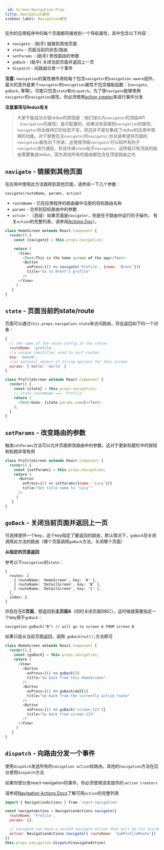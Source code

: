 ```yaml
---
 id: Screen-Navigation-Prop
title: Navigation属性
sidebar_label: Navigation属性
---
```


<!-- # Screen Navigation Prop -->

在你的应用程序中的每个页面都将接收到一个导航属性，其中包含以下内容：

* `navigate` - (助手) 链接到其他页面
* `state` - 页面当前的状态/路由
* `setParams` - (助手) 修改路由的参数
* `goBack` - (助手) 关闭当前页面并返回上一页
* `dispatch` - 向路由分发一个事件

**注意:** `navigation`的属性被传递给每个包含`navigator`的`navigation-aware`组件。最大的意外是某个`navigator`的`navigation`属性不包含辅助函数：(`navigate`, `goBack`, 等等)，可能只包含`state`和`dispatch`。为了使`navigate`能够使用`navigator`的`navigation`属性，你必须使用[action creator](/docs/Navigation-Actions)来进行事件分发

**注意事项与Redux有关**
> 大家不能成功关联redux的原因是：他们误以为`navigator`的顶级API（`navigation`的属性）是可配置的。如果没有获取到`navigation`的属性，`navigator`将会维持它的状态不变，但这并不是在集成了redux的应用中常用的功能。对于嵌套在主`navigator`的`navigator`,你总是希望将页面的`navigation`属性向下传递。这使得顶级`navigator`可以和所有的子`navigator`进行通信，并且传递`state`给子`navigator`。这样就只有顶层的路由需要集成redux，因为其他所有的路由都包含在顶层路由之内
## `navigate` - 链接到其他页面

在应用中使用此方法跳转到其他页面，请参阅一下几个参数：

`navigate(routeName, params, action)`

- `routeName` - 已在应用程序的路由器中注册的目标路由名称
- `params` - 合并到目标路由中的参数
- `action` - （高级）如果页面是`navigator`，则是在子路由中运行的子操作。 有关`action`的完整列表，请参阅[Actions Doc](/docs/Navigation-Actions)）。

```js
class HomeScreen extends React.Component {
  render() {
    const {navigate} = this.props.navigation;

    return (
      <View>
        <Text>This is the home screen of the app</Text>
        <Button
          onPress={() => navigate('Profile', {name: 'Brent'})}
          title="Go to Brent's profile"
        />
      </View>
     )
   }
}
```

## `state` - 页面当前的state/route

页面可以通过`this.props.navigation.state`来访问路由，将会返回如下的一个对象：

```js
{
  // the name of the route config in the router
  routeName: 'profile',
  //a unique identifier used to sort routes
  key: 'main0',
  //an optional object of string options for this screen
  params: { hello: 'world' }
}
```

```js
class ProfileScreen extends React.Component {
  render() {
    const {state} = this.props.navigation;
    // state.routeName === 'Profile'
    return (
      <Text>Name: {state.params.name}</Text>
    );
  }
}
```


## `setParams` - 改变路由的参数
触发`setParams`方法可以允许页面修改路由中的参数，这对于更新标题栏中的按钮和标题非常有用

```js
class ProfileScreen extends React.Component {
  render() {
    const {setParams} = this.props.navigation;
    return (
      <Button
        onPress={() => setParams({name: 'Lucy'})}
        title="Set title name to 'Lucy'"
      />
     )
   }
}
```

## `goBack` - 关闭当前页面并返回上一页
可选择提供一个key，这个key指定了要返回的路由，默认情况下，`goBack`将关闭调用此方法的路由（哪个页面调用`goBack`方法，关闭哪个页面）

**从指定的页面返回**

参考以下`navigation`的`state`：

```
{
  routes: [
    { routeName: 'HomeScreen', key: 'A' },
    { routeName: 'DetailScreen', key: 'B' },
    { routeName: 'DetailScreen', key: 'C' },
  ],
  index: 2
}
```

你现在在**C页面**，想返回到**主页面A**（同时关闭页面B和C）。这时候就需要指定一个key用于`goBack`：

```
navigation.goBack("B") // will go to screen A FROM screen B
```

如果只是从当前页面返回，调用`.goBack(null);`方法即可

```js
class HomeScreen extends React.Component {
  render() {
    const {goBack} = this.props.navigation;
    return (
      <View>
        <Button
          onPress={() => goBack()}
          title="Go back from this HomeScreen"
        />
        <Button
          onPress={() => goBack(null)}
          title="Go back from the currently active route"
        />
        <Button
          onPress={() => goBack('screen-123')}
          title="Go back from screen-123"
        />
      </View>
     )
   }
}
```

## `dispatch` - 向路由分发一个事件
使用`dispatch`发送所有的`navigation action`给路由，其他的`navigation`方法在后台使用`dispatch`方法

如果你想分发react-navigation的事件，你必须使用该库提供的·`action creators`

请参阅[Navigation Actions Docs](/docs/Navigation-Actions)了解可用`action`的完整列表

```js
import { NavigationActions } from 'react-navigation'

const navigateAction = NavigationActions.navigate({
  routeName: 'Profile',
  params: {},

  // navigate can have a nested navigate action that will be run inside the child router
  action: NavigationActions.navigate({ routeName: 'SubProfileRoute'})
})
this.props.navigation.dispatch(navigateAction)

```
